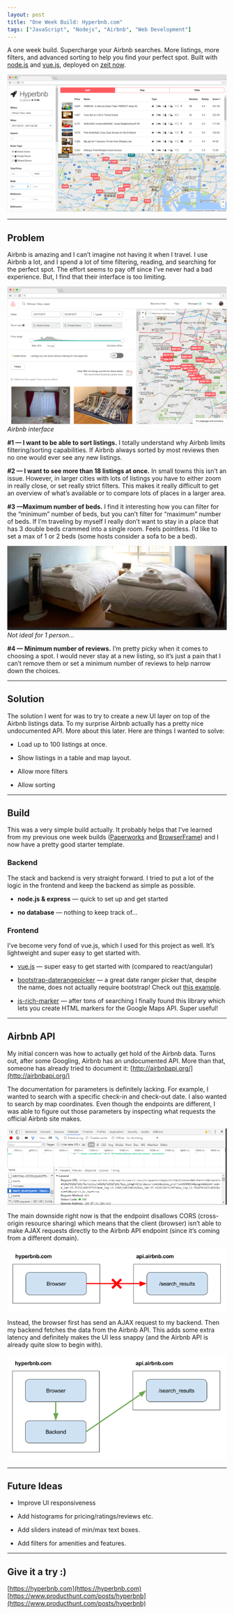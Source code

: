 ```yaml
---
layout: post
title: "One Week Build: Hyperbnb.com"
tags: ["JavaScript", "Nodejs", "Airbnb", "Web Development"]
---
```


A one week build. Supercharge your Airbnb searches. More listings, more filters, and advanced sorting to help you find your perfect spot. Built with [node.js](https://nodejs.org/en/) and [vue.js](https://vuejs.org/), deployed on [zeit now](https://zeit.co/now).

![](/assets/images/one-week-build-hyperbnb-com/1_mPaNaAN0S-eJVjIEXdThtQ.png)

---

## Problem

Airbnb is amazing and I can’t imagine not having it when I travel. I use Airbnb a lot, and I spend a lot of time filtering, reading, and searching for the perfect spot. The effort seems to pay off since I’ve never had a bad experience. But, I find that their interface is too limiting.

![Airbnb interface](/assets/images/one-week-build-hyperbnb-com/1-0_P60mwRq1qkC0HRlHkNg.png)*Airbnb interface*

**#1 — I want to be able to sort listings.** I totally understand why Airbnb limits filtering/sorting capabilities. If Airbnb always sorted by most reviews then no one would ever see any new listings.

**#2 — I want to see more than 18 listings at once.** In small towns this isn’t an issue. However, in larger cities with lots of listings you have to either zoom in really close, or set really strict filters. This makes it really difficult to get an overview of what’s available or to compare lots of places in a larger area.

**#3 —Maximum number of beds.** I find it interesting how you can filter for the “minimum” number of beds, but you can’t filter for “maximum” number of beds. If I’m traveling by myself I really don’t want to stay in a place that has 3 double beds crammed into a single room. Feels pointless. I’d like to set a max of 1 or 2 beds (some hosts consider a sofa to be a bed).

![Not ideal for 1 person…](/assets/images/one-week-build-hyperbnb-com/1QndwkPzRAd4DxKbpLw1dZw.png)*Not ideal for 1 person…*

**#4 — Minimum number of reviews.** I’m pretty picky when it comes to choosing a spot. I would never stay at a new listing, so it’s just a pain that I can’t remove them or set a minimum number of reviews to help narrow down the choices.

---

## Solution

The solution I went for was to try to create a new UI layer on top of the Airbnb listings data. To my surprise Airbnb actually has a pretty nice undocumented API. More about this later. Here are things I wanted to solve:

* Load up to 100 listings at once.

* Show listings in a table and map layout.

* Allow more filters

* Allow sorting

---

## Build

This was a very simple build actually. It probably helps that I’ve learned from my previous one week builds ([Paperworks](https://medium.com/front-end-hacking/one-week-build-paperworks-io-4d048f2886f8#.y7l993njk) and [BrowserFrame](https://medium.com/@pqvst/one-week-build-browserframe-com-7762e1276ccd#.6yga973xf)) and I now have a pretty good starter template.

### Backend

The stack and backend is very straight forward. I tried to put a lot of the logic in the frontend and keep the backend as simple as possible.

* **node.js & express** — quick to set up and get started

* **no database** — nothing to keep track of…

### Frontend

I’ve become very fond of vue.js, which I used for this project as well. It’s lightweight and super easy to get started with.

* [vue.js](https://vuejs.org/) — super easy to get started with (compared to react/angular)

* [bootstrap-daterangepicker](http://www.daterangepicker.com/) — a great date ranger picker that, despite the name, does not actually require bootstrap! Check out [this example](https://github.com/pqvst/bootstrap-daterangepicker-without-boostrap).

* [js-rich-marker](https://github.com/googlemaps/js-rich-marker) — after tons of searching I finally found this library which lets you create HTML markers for the Google Maps API. Super useful!

---

## Airbnb API

My initial concern was how to actually get hold of the Airbnb data. Turns out, after some Googling, Airbnb has an undocumented API. More than that, someone has already tried to document it: [http://airbnbapi.org/](http://airbnbapi.org/)

The documentation for parameters is definitely lacking. For example, I wanted to search with a specific check-in and check-out date. I also wanted to search by map coordinates. Even though the endpoints are different, I was able to figure out those parameters by inspecting what requests the official Airbnb site makes.

![](/assets/images/one-week-build-hyperbnb-com/1cQR0nCI-My8Nc04WGIcQZw.png)

The main downside right now is that the endpoint disallows CORS (cross-origin resource sharing) which means that the client (browser) isn’t able to make AJAX requests directly to the Airbnb API endpoint (since it’s coming from a different domain).

![](/assets/images/one-week-build-hyperbnb-com/1HYPjw7_6b4zoFZNjh2wZqw.png)

Instead, the browser first has send an AJAX request to my backend. Then my backend fetches the data from the Airbnb API. This adds some extra latency and definitely makes the UI less snappy (and the Airbnb API is already quite slow to begin with).

![](/assets/images/one-week-build-hyperbnb-com/1NUcCRv65y-iOc_GrkL7XJA.png)

---

## Future Ideas

* Improve UI responsiveness

* Add histograms for pricing/ratings/reviews etc.

* Add sliders instead of min/max text boxes.

* Add filters for amenities and features.

---

## Give it a try :)

[https://hyperbnb.com](https://hyperbnb.com)  
[https://www.producthunt.com/posts/hyperbnb](https://www.producthunt.com/posts/hyperbnb)